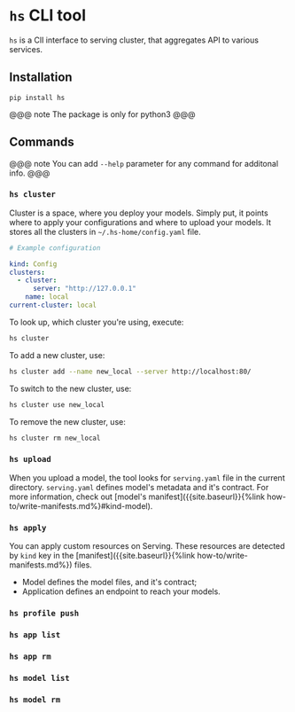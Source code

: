 # `hs` CLI tool

`hs` is a ClI interface to serving cluster, that aggregates API to various services.

## Installation

`pip install hs`

@@@ note
The package is only for python3
@@@

## Commands

@@@ note
You can add `--help` parameter for any command for additonal info.
@@@

### `hs cluster`

Cluster is a space, where you deploy your models. Simply put, it points where to apply your configurations and where to upload your models. It stores all the clusters in `~/.hs-home/config.yaml` file.

```yaml
# Example configuration

kind: Config
clusters:
  - cluster: 
      server: "http://127.0.0.1"
    name: local
current-cluster: local
```

To look up, which cluster you're using, execute:

```sh
hs cluster
``` 

To add a new cluster, use:

```sh
hs cluster add --name new_local --server http://localhost:80/
```

To switch to the new cluster, use:

```sh
hs cluster use new_local
```

To remove the new cluster, use:

```sh
hs cluster rm new_local
```

### `hs upload`

When you upload a model, the tool looks for `serving.yaml` file in the current directory. `serving.yaml` defines model's metadata and it's contract. For more information, check out [model's manifest]({{site.baseurl}}{%link how-to/write-manifests.md%}#kind-model).

### `hs apply` 

You can apply custom resources on Serving. These resources are detected by `kind` key in the [manifest]({{site.baseurl}}{%link how-to/write-manifests.md%}) files.

- Model defines the model files, and it's contract;
- Application defines an endpoint to reach your models. 

### `hs profile push`

### `hs app list`

### `hs app rm`

### `hs model list`

### `hs model rm`
